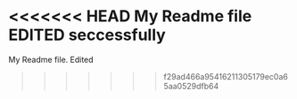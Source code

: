<<<<<<< HEAD
My Readme file
EDITED seccessfully
=======
My Readme file.   Edited
>>>>>>> f29ad466a95416211305179ec0a65aa0529dfb64
